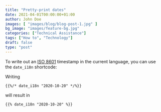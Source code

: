 ```yaml
---
title: "Pretty-print dates"
date: 2021-04-01T00:00:00+01:00
author: John Doe
images: [ "images/blog/blog-post-1.jpg" ]
bg_image: "images/feature-bg.jpg"
categories: ["Technical Assistance"]
tags: ["How to", "Technology"]
draft: false
type: "post"
---
```



To write out an [ISO 8601](https://en.wikipedia.org/wiki/ISO_8601) timestamp in the current language, you can use the `date_i18n` shortcode:

Writing

```
{{%/* date_i18n "2020-10-20" */%}}
```

will result in

```
{{% date_i18n "2020-10-20" %}}
```
